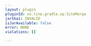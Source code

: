 ```yaml
---
layout: plugin
pluginId: no.tine.gradle.xp.SiteMerge
jarSha1: INVALID
isJarAvailable: false
error: NONE
violations: []

---
```

